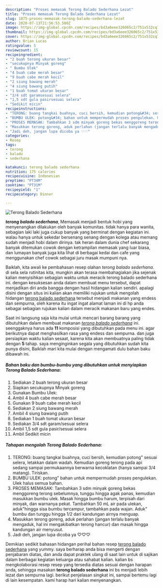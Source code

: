 ```yaml
---
description: "Proses memasak Terong Balado Sederhana Lezat"
title: "Proses memasak Terong Balado Sederhana Lezat"
slug: 1875-proses-memasak-terong-balado-sederhana-lezat
date: 2020-07-13T21:56:53.580Z
image: https://img-global.cpcdn.com/recipes/bd3a6eee326065c2/751x532cq70/terong-balado-sederhana-foto-resep-utama.jpg
thumbnail: https://img-global.cpcdn.com/recipes/bd3a6eee326065c2/751x532cq70/terong-balado-sederhana-foto-resep-utama.jpg
cover: https://img-global.cpcdn.com/recipes/bd3a6eee326065c2/751x532cq70/terong-balado-sederhana-foto-resep-utama.jpg
author: Brian Lucas
ratingvalue: 5
reviewcount: 15
recipeingredient:
- "2 buah terong ukuran besar"
- "secukupnya Minyak goreng"
- " Bumbu Ulek"
- "4 buah cabe merah besar"
- "9 buah cabe merah kecil"
- "2 siung bawang merah"
- "4 siung bawang putih"
- "1 buah tomat ukuran besar"
- "3/4 sdt garamsesuai selera"
- "1,5 sdt gula pasirsesuai selera"
- "Sedikit micin"
recipeinstructions:
- "TERONG: buang tangkai buahnya, cuci bersih, kemudian potong&#34; sesuai selera, letakkan dalam wadah. Kemudian goreng terong pada api sedang sampai permukaannya berwarna kecoklatan (hanya sampai 3/4 matang). Tiriskan."
- "BUMBU ULEK: potong&#34; bahan untuk mempermudah proses pengulekan. Ulek halus semua bahan."
- "PROSES MEMASAK: Tambahkan 3 sdm minyak goreng bekas menggoreng terong sebelumnya, tunggu hingga agak panas, kemudian masukkan bumbu ulek. Masak hingga bumbu harum, terpisah dari minyak, dan warnanya pekat. Tambahkan 50 mL air pada ulekan, aduk&#34;hingga sisa bumbu tercampur, tambahkan pada wajan. Aduk&#34; bumbu dan tunggu hingga 1/2 dari kandungan airnya menguap."
- "Masukkan terong goreng, aduk perlahan (jangan terlalu banyak mengaduk, hal ini mengakibatkan terong hancur) dan masak hingga kandungan air menyusut."
- "Jadi deh, jangan lupa dicoba ya ♡♡♡"
categories:
- Resep
tags:
- terong
- balado
- sederhana

katakunci: terong balado sederhana 
nutrition: 175 calories
recipecuisine: Indonesian
preptime: "PT34M"
cooktime: "PT31M"
recipeyield: "1"
recipecategory: Dinner

---
```



![Terong Balado Sederhana](https://img-global.cpcdn.com/recipes/bd3a6eee326065c2/751x532cq70/terong-balado-sederhana-foto-resep-utama.jpg)

<b><i>terong balado sederhana</i></b>, Memasak menjadi bentuk hobi yang menyenangkan dilakukan oleh banyak komunitas. tidak hanya para wanita, sebagian laki laki juga cukup banyak yang berminat dengan kegiatan ini. walau hanya untuk sekedar bersenang senang dengan kolega atau memang sudah menjadi hobi dalam dirinya. tak heran dalam dunia chef sekarang banyak ditemukan cowok dengan ketrampilan memasak yang luar biasa, dan lumayan banyak juga kita lihat di berbagai kedai dan cafe yang menggunakan chef cowok sebagai juru masak mumpuni nya.

Baiklah, kita awali ke pembahasan resep olahan <i>terong balado sederhana</i>. di sela sela rutinitas kita, mungkin akan terasa membahagiakan jika sejenak kalian menyisihkan sebagian waktu untuk meracik terong balado sederhana ini. dengan kesuksesan anda dalam membuat menu tersebut, dapat menjadikan diri anda bangga dengan hasil hidangan kalian sendiri. apalagi disini dengan situs ini kalian akan memiliki rujukan untuk mengolah hidangan <u>terong balado sederhana</u> tersebut menjadi makanan yang endess dan sempurna, oleh karena itu ingat ingat alamat laman ini di hp anda sebagai sebagian rujukan kalian dalam meracik makanan baru yang endes.




Saat ini langsung saja kita mulai untuk mencari barang barang yang dibutuhkan dalam membuat makanan <u><i>terong balado sederhana</i></u> ini. seenggaknya harus ada <b>11</b> komposisi yang dibutuhkan pada menu ini. agar berikutnya dapat menghasilkan rasa yang endess dan sempurna. dan juga persiapkan waktu kalian sesaat, karena kita akan membuatnya paling tidak dengan <b>5</b> tahap. saya menginginkan segala yang dibutuhkan sudah kita punya disini, Baiklah mari kita mulai dengan mengamati dulu bahan baku dibawah ini.

<!--inarticleads1-->

##### Bahan baku dan bumbu-bumbu yang dibutuhkan untuk menyiapkan Terong Balado Sederhana:

1. Sediakan 2 buah terong ukuran besar
1. Siapkan secukupnya Minyak goreng
1. Gunakan  Bumbu Ulek:
1. Ambil 4 buah cabe merah besar
1. Gunakan 9 buah cabe merah kecil
1. Sediakan 2 siung bawang merah
1. Ambil 4 siung bawang putih
1. Sediakan 1 buah tomat ukuran besar
1. Sediakan 3/4 sdt garam/sesuai selera
1. Ambil 1,5 sdt gula pasir/sesuai selera
1. Ambil Sedikit micin




<!--inarticleads2-->

##### Tahapan mengolah Terong Balado Sederhana:

1. TERONG: buang tangkai buahnya, cuci bersih, kemudian potong&#34; sesuai selera, letakkan dalam wadah. Kemudian goreng terong pada api sedang sampai permukaannya berwarna kecoklatan (hanya sampai 3/4 matang). Tiriskan.
1. BUMBU ULEK: potong&#34; bahan untuk mempermudah proses pengulekan. Ulek halus semua bahan.
1. PROSES MEMASAK: Tambahkan 3 sdm minyak goreng bekas menggoreng terong sebelumnya, tunggu hingga agak panas, kemudian masukkan bumbu ulek. Masak hingga bumbu harum, terpisah dari minyak, dan warnanya pekat. Tambahkan 50 mL air pada ulekan, aduk&#34;hingga sisa bumbu tercampur, tambahkan pada wajan. Aduk&#34; bumbu dan tunggu hingga 1/2 dari kandungan airnya menguap.
1. Masukkan terong goreng, aduk perlahan (jangan terlalu banyak mengaduk, hal ini mengakibatkan terong hancur) dan masak hingga kandungan air menyusut.
1. Jadi deh, jangan lupa dicoba ya ♡♡♡




Demikian sedikit bahasan hidangan perihal bahan resep <u>terong balado sederhana</u> yang yummy. saya berharap anda bisa mengerti dengan penjabaran diatas, dan anda dapat praktek ulang di saat lain untuk di sajikan dalam berbagai kegiatan keluarga atau sahabat kalian. kalian bs mengkolaborasi resep resep yang tersedia diatas sesuai dengan harapan anda, sehingga masakan <b>terong balado sederhana</b> ini bs menjadi lebih lezat dan sempurna lagi. berikut penjelasan singkat ini, sampai bertemu lagi di lain kesempatan. kami harap hari kalian menyenangkan.
